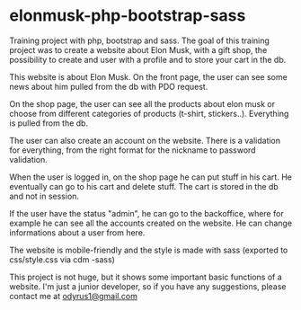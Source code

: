 # elonmusk-php-bootstrap-sass

Training project with php, bootstrap and sass. The goal of this training project was to create a website about Elon Musk, with a gift shop, the possibility to create and user with a profile and to store your cart in the db.

This website is about Elon Musk. On the front page, the user can see some news about him pulled from the db with PDO request. 

On the shop page, the user can see all the products about elon musk or choose from different categories of products (t-shirt, stickers..). Everything is pulled from the db.

The user can also create an account on the website. There is a validation for everything, from the right format for the nickname to password validation. 

When the user is logged in, on the shop page he can put stuff in his cart. He eventually can go to his cart and delete stuff. The cart is stored in the db and not in session.

If the user have the status "admin", he can go to the backoffice, where for example he can see all the accounts created on the website. He can change informations about a user from here.

The website is mobile-friendly and the style is made with sass (exported to css/style.css via cdm -sass)



This project is not huge, but it shows some important basic functions of a website. I'm just a junior developer, so if you have any suggestions, please contact me at odyrus1@gmail.com
